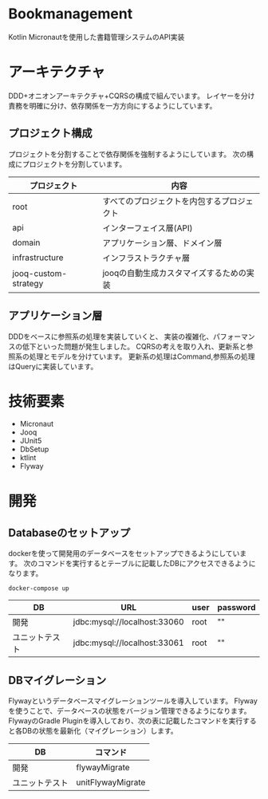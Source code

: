 # Bookmanagement
Kotlin Micronautを使用した書籍管理システムのAPI実装

# アーキテクチャ
DDD+オニオンアーキテクチャ+CQRSの構成で組んでいます。
レイヤーを分け責務を明確に分け、依存関係を一方方向にするようにしています。

## プロジェクト構成
プロジェクトを分割することで依存関係を強制するようにしています。
次の構成にプロジェクトを分割しています。

| プロジェクト | 内容 |
| --- | --- |
| root | すべてのプロジェクトを内包するプロジェクト |
| api | インターフェイス層(API)|
| domain| アプリケーション層、ドメイン層 |
| infrastructure| インフラストラクチャ層 |
| jooq-custom-strategy | jooqの自動生成カスタマイズするための実装 |

## アプリケーション層
DDDをベースに参照系の処理を実装していくと、
実装の複雑化、パフォーマンスの低下といった問題が発生しました。
CQRSの考えを取り入れ、更新系と参照系の処理とモデルを分けています。
更新系の処理はCommand,参照系の処理はQueryに実装しています。

# 技術要素
* Micronaut
* Jooq
* JUnit5
* DbSetup
* ktlint
* Flyway


# 開発
## Databaseのセットアップ
dockerを使って開発用のデータベースをセットアップできるようにしています。
次のコマンドを実行するとテーブルに記載したDBにアクセスできるようになります。
```
docker-compose up
```

| DB | URL| user | password |
| --- | --- | --- | --- |
| 開発 | jdbc:mysql://localhost:33060 | root | "" |
| ユニットテスト | jdbc:mysql://localhost:33061 | root | "" |


## DBマイグレーション
Flywayというデータベースマイグレーションツールを導入しています。
Flywayを使うことで、データベースの状態をバージョン管理できるようになります。
FlywayのGradle Pluginを導入しており、次の表に記載したコマンドを実行すると各DBの状態を最新化（マイグレーション）します。

| DB | コマンド |
| --- | --- |
| 開発 | flywayMigrate | 
| ユニットテスト | unitFlywayMigrate | 


